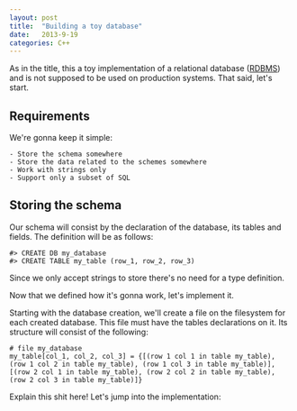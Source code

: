 ```yaml
---
layout: post
title:  "Building a toy database"
date:   2013-9-19
categories: C++
---
```


As in the title, this a toy implementation of a relational database
([RDBMS](http://en.wikipedia.org/wiki/Relational_database_management_system)) and is not supposed
to be used on production systems. That said, let's start.

## Requirements

We're gonna keep it simple:

    - Store the schema somewhere
    - Store the data related to the schemes somewhere
    - Work with strings only
    - Support only a subset of SQL

## Storing the schema

Our schema will consist by the declaration of the database, its tables and fields.
The definition will be as follows:

    #> CREATE DB my_database
    #> CREATE TABLE my_table (row_1, row_2, row_3)

Since we only accept strings to store there's no need for a type definition.

Now that we defined how it's gonna work, let's implement it.

Starting with the database creation, we'll create a file on the filesystem for each created
database. This file must have the tables declarations on it. Its structure will consist of the following:

    # file my_database
    my_table[col_1, col_2, col_3] = {[(row 1 col 1 in table my_table), (row 1 col 2 in table my_table), (row 1 col 3 in table my_table)], [(row 2 col 1 in table my_table), (row 2 col 2 in table my_table), (row 2 col 3 in table my_table)]}

Explain this shit here! Let's jump into the implementation:


